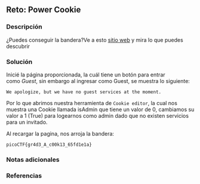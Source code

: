 ## Reto: Power Cookie
### Descripción
¿Puedes conseguir la bandera?Ve a esto [sitio web](http://saturn.picoctf.net:49871/) y mira lo que puedes descubrir
### Solución
Inicié la página proporcionada, la cuál tiene un botón para entrar como *Guest*, sin embargo al ingresar como Guest, se muestra lo siguiente:
```
We apologize, but we have no guest services at the moment.
```

Por lo que abrimos nuestra herramienta de `Cookie editor`, la cual nos muestra una Cookie llamada isAdmin que tiene un valor de 0, cambiamos su valor a 1 (True) para logearnos como admin dado que no existen servicios para un invitado.

Al recargar la pagina, nos arroja la bandera:
```flag
picoCTF{gr4d3_A_c00k13_65fd1e1a}
```
### Notas adicionales
### Referencias

